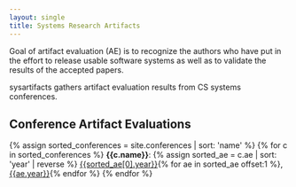 ```yaml
---
layout: single
title: Systems Research Artifacts
---
```

Goal of artifact evaluation (AE) is to recognize the authors who have put in the effort to release
usable software systems as well as to validate the results of the accepted papers.

sysartifacts gathers artifact evaluation results from CS systems conferences.

## Conference Artifact Evaluations

{% assign sorted_conferences = site.conferences | sort: 'name' %}
{% for c in sorted_conferences %}
**{{c.name}}**: {% assign sorted_ae = c.ae | sort: 'year' | reverse %}
[{{sorted_ae[0].year}}]({{sorted_ae[0].location}}){% for ae in sorted_ae offset:1 %}, [{{ae.year}}]({{ae.location}}){% endfor %}
{% endfor %}
